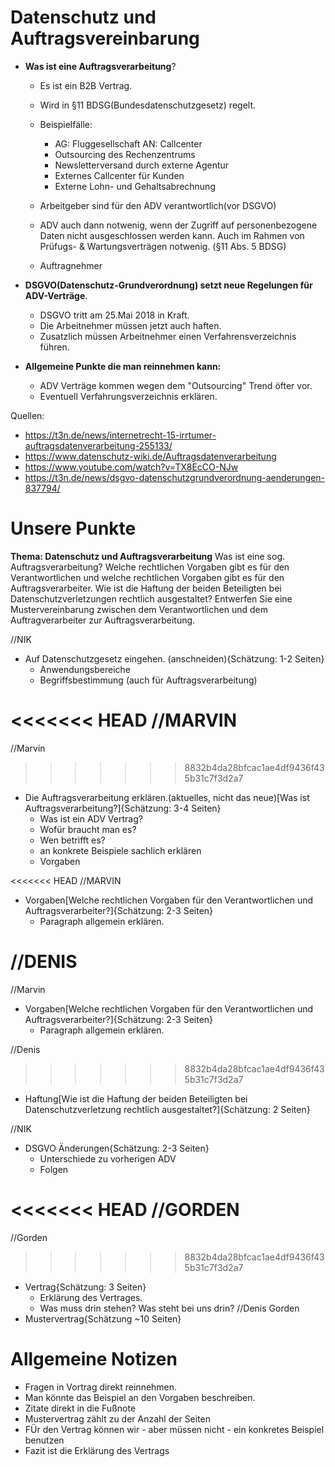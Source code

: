 # Datenschutz und Auftragsvereinbarung 

* __Was ist eine Auftragsverarbeitung__?
    * Es ist ein B2B Vertrag.
    * Wird in §11 BDSG(Bundesdatenschutzgesetz) regelt.
    * Beispielfälle: 
        * AG: Fluggesellschaft AN: Callcenter
        * Outsourcing des Rechenzentrums
        * Newsletterversand durch externe Agentur
        * Externes Callcenter für Kunden
        * Externe Lohn- und Gehaltsabrechnung
    * Arbeitgeber sind für den ADV verantwortlich(vor DSGVO)
    * ADV auch dann notwenig, wenn der Zugriff auf personenbezogene Daten nicht ausgeschlossen werden kann. Auch im Rahmen von Prüfugs- & Wartungsverträgen notwenig. (§11 Abs. 5 BDSG)

    * Auftragnehmer

* __DSGVO(Datenschutz-Grundverordnung) setzt neue Regelungen für ADV-Verträge__.
    * DSGVO tritt am 25.Mai 2018 in Kraft.
    * Die Arbeitnehmer müssen jetzt auch haften.
    * Zusatzlich müssen Arbeitnehmer einen Verfahrensverzeichnis führen. 

* __Allgemeine Punkte die man reinnehmen kann:__
    * ADV Verträge kommen wegen dem "Outsourcing" Trend öfter vor.
    * Eventuell Verfahrungsverzeichnis erklären.

Quellen:
* https://t3n.de/news/internetrecht-15-irrtumer-auftragsdatenverarbeitung-255133/
* https://www.datenschutz-wiki.de/Auftragsdatenverarbeitung
* https://www.youtube.com/watch?v=TX8EcCO-NJw
* https://t3n.de/news/dsgvo-datenschutzgrundverordnung-aenderungen-837794/

# Unsere Punkte

__Thema: Datenschutz und Auftragsverarbeitung__
Was ist eine sog. Auftragsverarbeitung? Welche rechtlichen Vorgaben gibt es für den Verantwortlichen und welche rechtlichen Vorgaben
gibt es für den Auftragsverarbeiter. Wie ist die Haftung der beiden Beteiligten bei Datenschutzverletzungen rechtlich ausgestaltet?
Entwerfen Sie eine Mustervereinbarung zwischen dem Verantwortlichen und dem Auftragverarbeiter zur Auftragsverarbeitung.

//NIK
* Auf Datenschutzgesetz eingehen. (anschneiden){Schätzung: 1-2 Seiten}
    * Anwendungsbereiche
    * Begriffsbestimmung (auch für Auftragsverarbeitung)

<<<<<<< HEAD
//MARVIN
=======
//Marvin
>>>>>>> 8832b4da28bfcac1ae4df9436f435b31c7f3d2a7
* Die Auftragsverarbeitung erklären.(aktuelles, nicht das neue)[Was ist Auftragsverarbeitung?]{Schätzung: 3-4 Seiten}
    * Was ist ein ADV Vertrag? 
    * Wofür braucht man es?
    * Wen betrifft es?
    * an konkrete Beispiele sachlich erklären
    * Vorgaben

<<<<<<< HEAD
//MARVIN
* Vorgaben[Welche rechtlichen Vorgaben für den Verantwortlichen und Auftragsverarbeiter?]{Schätzung: 2-3 Seiten}
    * Paragraph allgemein erklären.

//DENIS
=======
//Marvin
* Vorgaben[Welche rechtlichen Vorgaben für den Verantwortlichen und Auftragsverarbeiter?]{Schätzung: 2-3 Seiten}
    * Paragraph allgemein erklären.

//Denis
>>>>>>> 8832b4da28bfcac1ae4df9436f435b31c7f3d2a7
* Haftung[Wie ist die Haftung der beiden Beteiligten bei Datenschutzverletzung rechtlich ausgestaltet?]{Schätzung: 2 Seiten}

//NIK
* DSGVO Änderungen{Schätzung: 2-3 Seiten}
    * Unterschiede zu vorherigen ADV
    * Folgen

<<<<<<< HEAD
//GORDEN
=======
//Gorden
>>>>>>> 8832b4da28bfcac1ae4df9436f435b31c7f3d2a7
* Vertrag{Schätzung: 3 Seiten}
    * Erklärung des Vertrages.
    * Was muss drin stehen? Was steht bei uns drin?
//Denis Gorden
* Mustervertrag{Schätzung ~10 Seiten}

# Allgemeine Notizen
* Fragen in Vortrag direkt reinnehmen.
* Man könnte das Beispiel an den Vorgaben beschreiben.
* Zitate direkt in die Fußnote
* Mustervertrag zählt zu der Anzahl der Seiten
* FÜr den Vertrag können wir - aber müssen nicht - ein konkretes Beispiel benutzen
* Fazit ist die Erklärung des Vertrags